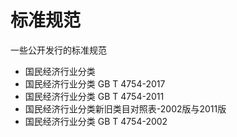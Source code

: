 # 标准规范
一些公开发行的标准规范
* 国民经济行业分类
*  国民经济行业分类 GB T 4754-2017
*  国民经济行业分类 GB T 4754-2011
*  国民经济行业分类新旧类目对照表-2002版与2011版
*  国民经济行业分类 GB T 4754-2002

